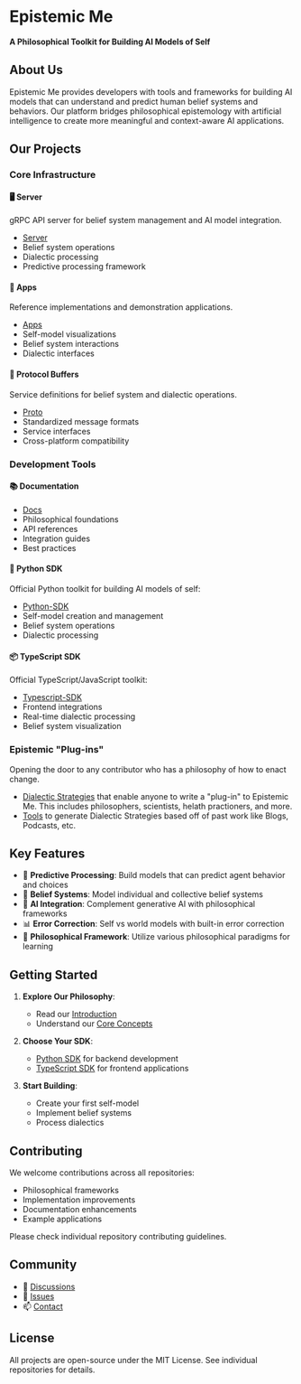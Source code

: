 # Epistemic Me

**A Philosophical Toolkit for Building AI Models of Self**

## About Us

Epistemic Me provides developers with tools and frameworks for building AI models that can understand and predict human belief systems and behaviors. Our platform bridges philosophical epistemology with artificial intelligence to create more meaningful and context-aware AI applications.

## Our Projects

### Core Infrastructure

#### 🖥️ Server

gRPC API server for belief system management and AI model integration.

- [Server](https://github.com/Epistemic-Me-Org/Server)
- Belief system operations
- Dialectic processing
- Predictive processing framework

#### 📱 Apps

Reference implementations and demonstration applications.

- [Apps](https://github.com/Epistemic-Me-Org/Apps)
- Self-model visualizations
- Belief system interactions
- Dialectic interfaces

#### 🔄 Protocol Buffers

Service definitions for belief system and dialectic operations.

- [Proto](https://github.com/Epistemic-Me-Org/Proto)
- Standardized message formats
- Service interfaces
- Cross-platform compatibility

### Development Tools

#### 📚 Documentation

- [Docs](https://github.com/Epistemic-Me-Org/Docs)
- Philosophical foundations
- API references
- Integration guides
- Best practices

#### 🐍 Python SDK

Official Python toolkit for building AI models of self:

- [Python-SDK](https://github.com/Epistemic-Me-Org/Python-SDK)
- Self-model creation and management
- Belief system operations
- Dialectic processing

#### 📦 TypeScript SDK

Official TypeScript/JavaScript toolkit:

- [Typescript-SDK](https://github.com/Epistemic-Me-Org/Typescript-SDK)
- Frontend integrations
- Real-time dialectic processing
- Belief system visualization

### Epistemic "Plug-ins"

Opening the door to any contributor who has a philosophy of how to enact change.

- [Dialectic Strategies](https://github.com/Epistemic-Me/Dialectic-Strategies/tree/main) that enable anyone to write a "plug-in" to Epistemic Me. This includes philosophers, scientists, helath practioners, and more.
- [Tools](https://github.com/Epistemic-Me/Epistemic-CLI) to generate Dialectic Strategies based off of past work like Blogs, Podcasts, etc.

## Key Features

- 🧠 **Predictive Processing**: Build models that can predict agent behavior and choices
- 🔄 **Belief Systems**: Model individual and collective belief systems
- 🤖 **AI Integration**: Complement generative AI with philosophical frameworks
- 📊 **Error Correction**: Self vs world models with built-in error correction
- 🎯 **Philosophical Framework**: Utilize various philosophical paradigms for learning

## Getting Started

1. **Explore Our Philosophy**:
   - Read our [Introduction](https://github.com/Epistemic-Me-Org/Docs/introduction.mdx)
   - Understand our [Core Concepts](https://github.com/Epistemic-Me-Org/Docs/concepts/overview.mdx)

2. **Choose Your SDK**:
   - [Python SDK](https://github.com/Epistemic-Me-Org/Python-SDK) for backend development
   - [TypeScript SDK](https://github.com/Epistemic-Me-Org/Typescript-SDK) for frontend applications

3. **Start Building**:
   - Create your first self-model
   - Implement belief systems
   - Process dialectics

## Contributing

We welcome contributions across all repositories:

- Philosophical frameworks
- Implementation improvements
- Documentation enhancements
- Example applications

Please check individual repository contributing guidelines.

## Community

- 💬 [Discussions](https://github.com/orgs/Epistemic-Me-Org/discussions)
- 🐛 [Issues](https://github.com/Epistemic-Me-Org/Server/issues)
- 📫 [Contact](mailto:contact@epistemic.me)

## License

All projects are open-source under the MIT License. See individual repositories for details.
